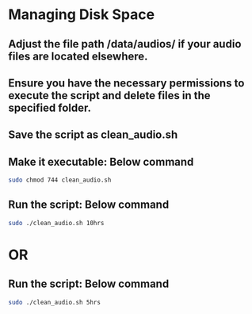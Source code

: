 # Managing Disk Space

## Adjust the file path /data/audios/ if your audio files are located elsewhere.
## Ensure you have the necessary permissions to execute the script and delete files in the specified folder.

## Save the script as clean_audio.sh
## Make it executable: Below command 
```bash
sudo chmod 744 clean_audio.sh
```

## Run the script: Below command
```bash
sudo ./clean_audio.sh 10hrs
```
# OR 
## Run the script: Below command
```bash
sudo ./clean_audio.sh 5hrs
```
